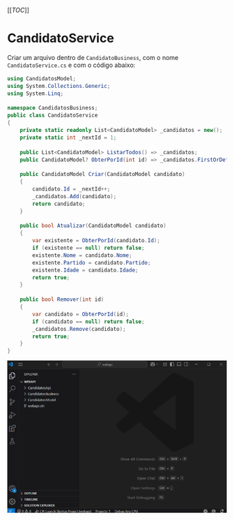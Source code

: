 [[_TOC_]]

# CandidatoService
Criar um arquivo dentro de `CandidatoBusiness`, com o nome `CandidatoService.cs` e com o código abaixo:

```csharp
using CandidatosModel;
using System.Collections.Generic;
using System.Linq;

namespace CandidatosBusiness;
public class CandidatoService
{
    private static readonly List<CandidatoModel> _candidatos = new();
    private static int _nextId = 1;

    public List<CandidatoModel> ListarTodos() => _candidatos;
    public CandidatoModel? ObterPorId(int id) => _candidatos.FirstOrDefault(c => c.Id == id);

    public CandidatoModel Criar(CandidatoModel candidato)
    {
        candidato.Id = _nextId++;
        _candidatos.Add(candidato);
        return candidato;
    }
  
    public bool Atualizar(CandidatoModel candidato)
    {
        var existente = ObterPorId(candidato.Id);
        if (existente == null) return false;
        existente.Nome = candidato.Nome;
        existente.Partido = candidato.Partido;
        existente.Idade = candidato.Idade;
        return true;
    }

    public bool Remover(int id)
    {
        var candidato = ObterPorId(id);
        if (candidato == null) return false;
        _candidatos.Remove(candidato);
        return true;
    }
}
```

![gifanimation.gif](/.attachments/gifanimation-eee76a26-6253-4bd8-ae91-d833694e56ca.gif)